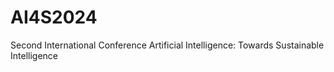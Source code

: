 # AI4S2024
 Second International Conference Artificial Intelligence: Towards Sustainable Intelligence
